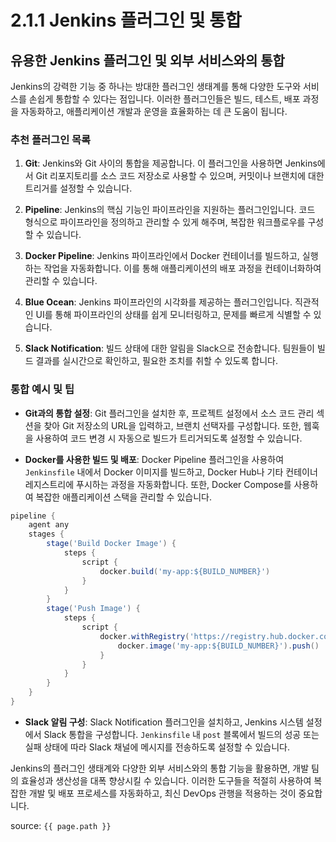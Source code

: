 # 2.1.1 Jenkins 플러그인 및 통합
## 유용한 Jenkins 플러그인 및 외부 서비스와의 통합

Jenkins의 강력한 기능 중 하나는 방대한 플러그인 생태계를 통해 다양한 도구와 서비스를 손쉽게 통합할 수 있다는 점입니다. 이러한 플러그인들은 빌드, 테스트, 배포 과정을 자동화하고, 애플리케이션 개발과 운영을 효율화하는 데 큰 도움이 됩니다.

### 추천 플러그인 목록

1. **Git**: Jenkins와 Git 사이의 통합을 제공합니다. 이 플러그인을 사용하면 Jenkins에서 Git 리포지토리를 소스 코드 저장소로 사용할 수 있으며, 커밋이나 브랜치에 대한 트리거를 설정할 수 있습니다.

2. **Pipeline**: Jenkins의 핵심 기능인 파이프라인을 지원하는 플러그인입니다. 코드 형식으로 파이프라인을 정의하고 관리할 수 있게 해주며, 복잡한 워크플로우를 구성할 수 있습니다.

3. **Docker Pipeline**: Jenkins 파이프라인에서 Docker 컨테이너를 빌드하고, 실행하는 작업을 자동화합니다. 이를 통해 애플리케이션의 배포 과정을 컨테이너화하여 관리할 수 있습니다.

4. **Blue Ocean**: Jenkins 파이프라인의 시각화를 제공하는 플러그인입니다. 직관적인 UI를 통해 파이프라인의 상태를 쉽게 모니터링하고, 문제를 빠르게 식별할 수 있습니다.

5. **Slack Notification**: 빌드 상태에 대한 알림을 Slack으로 전송합니다. 팀원들이 빌드 결과를 실시간으로 확인하고, 필요한 조치를 취할 수 있도록 합니다.

### 통합 예시 및 팁

- **Git과의 통합 설정**:
  Git 플러그인을 설치한 후, 프로젝트 설정에서 소스 코드 관리 섹션을 찾아 Git 저장소의 URL을 입력하고, 브랜치 선택자를 구성합니다. 또한, 웹훅을 사용하여 코드 변경 시 자동으로 빌드가 트리거되도록 설정할 수 있습니다.

- **Docker를 사용한 빌드 및 배포**:
  Docker Pipeline 플러그인을 사용하여 `Jenkinsfile` 내에서 Docker 이미지를 빌드하고, Docker Hub나 기타 컨테이너 레지스트리에 푸시하는 과정을 자동화합니다. 또한, Docker Compose를 사용하여 복잡한 애플리케이션 스택을 관리할 수 있습니다.

```groovy
pipeline {
    agent any
    stages {
        stage('Build Docker Image') {
            steps {
                script {
                    docker.build('my-app:${BUILD_NUMBER}')
                }
            }
        }
        stage('Push Image') {
            steps {
                script {
                    docker.withRegistry('https://registry.hub.docker.com', 'docker-credentials-id') {
                        docker.image('my-app:${BUILD_NUMBER}').push()
                    }
                }
            }
        }
    }
}
```

- **Slack 알림 구성**:
  Slack Notification 플러그인을 설치하고, Jenkins 시스템 설정에서 Slack 통합을 구성합니다. `Jenkinsfile` 내 `post` 블록에서 빌드의 성공 또는 실패 상태에 따라 Slack 채널에 메시지를 전송하도록 설정할 수 있습니다.

Jenkins의 플러그인 생태계와 다양한 외부 서비스와의 통합 기능을 활용하면, 개발 팀의 효율성과 생산성을 대폭 향상시킬 수 있습니다. 이러한 도구들을 적절히 사용하여 복잡한 개발 및 배포 프로세스를 자동화하고, 최신 DevOps 관행을 적용하는 것이 중요합니다.

source: `{{ page.path }}`
